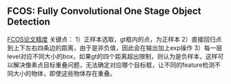 ## FCOS: Fully Convolutional One Stage Object Detection
[FCOS论文精度](https://zhuanlan.zhihu.com/p/339023466)
关键点：
1）正样本选取，gt框内的点，为正样本
2）直接回归点到上下左右四条边的距离，由于是非负值，因此会在输出加上exp操作
3）每一层level对应不同大小的box，如果gt的四个距离超出限制，则认为是负样本，这样可以解决像素点目标重叠问题，无法确定对应哪个目标框，让不同的feature检测不同大小的物体，即使这些物体存在重叠。

